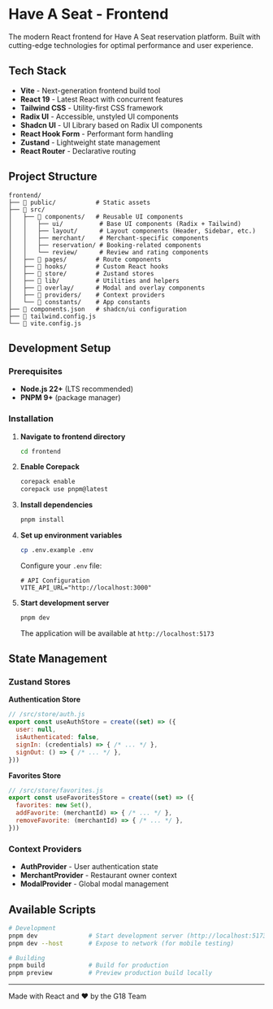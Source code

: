 # Have A Seat - Frontend

The modern React frontend for Have A Seat reservation platform. Built with cutting-edge technologies for optimal performance and user experience.

## Tech Stack

- **Vite** - Next-generation frontend build tool
- **React 19** - Latest React with concurrent features
- **Tailwind CSS** - Utility-first CSS framework
- **Radix UI** - Accessible, unstyled UI components
- **Shadcn UI** - UI Library based on Radix UI components
- **React Hook Form** - Performant form handling
- **Zustand** - Lightweight state management
- **React Router** - Declarative routing

## Project Structure

```
frontend/
├── 📁 public/           # Static assets
├── 📁 src/
│   ├── 📁 components/   # Reusable UI components
│   │   ├── ui/          # Base UI components (Radix + Tailwind)
│   │   ├── layout/      # Layout components (Header, Sidebar, etc.)
│   │   ├── merchant/    # Merchant-specific components
│   │   ├── reservation/ # Booking-related components
│   │   └── review/      # Review and rating components
│   ├── 📁 pages/        # Route components
│   ├── 📁 hooks/        # Custom React hooks
│   ├── 📁 store/        # Zustand stores
│   ├── 📁 lib/          # Utilities and helpers
│   ├── 📁 overlay/      # Modal and overlay components
│   ├── 📁 providers/    # Context providers
│   └── 📁 constants/    # App constants
├── 📄 components.json   # shadcn/ui configuration
├── 📄 tailwind.config.js
└── 📄 vite.config.js
```

## Development Setup

### Prerequisites
- **Node.js 22+** (LTS recommended)
- **PNPM 9+** (package manager)

### Installation

1. **Navigate to frontend directory**
   ```bash
   cd frontend
   ```

2. **Enable Corepack**
   ```bash
   corepack enable
   corepack use pnpm@latest
   ```

3. **Install dependencies**
   ```bash
   pnpm install
   ```

4. **Set up environment variables**
   ```bash
   cp .env.example .env
   ```

   Configure your `.env` file:
   ```env
   # API Configuration
   VITE_API_URL="http://localhost:3000"
   ```

5. **Start development server**
   ```bash
   pnpm dev
   ```

   The application will be available at `http://localhost:5173`

## State Management

### Zustand Stores

**Authentication Store**
```javascript
// /src/store/auth.js
export const useAuthStore = create((set) => ({
  user: null,
  isAuthenticated: false,
  signIn: (credentials) => { /* ... */ },
  signOut: () => { /* ... */ },
}))
```

**Favorites Store**
```javascript
// /src/store/favorites.js
export const useFavoritesStore = create((set) => ({
  favorites: new Set(),
  addFavorite: (merchantId) => { /* ... */ },
  removeFavorite: (merchantId) => { /* ... */ },
}))
```

### Context Providers
- **AuthProvider** - User authentication state
- **MerchantProvider** - Restaurant owner context
- **ModalProvider** - Global modal management

## Available Scripts

```bash
# Development
pnpm dev              # Start development server (http://localhost:5173)
pnpm dev --host       # Expose to network (for mobile testing)

# Building
pnpm build            # Build for production
pnpm preview          # Preview production build locally
```

---

Made with React and ❤️ by the G18 Team